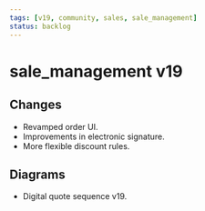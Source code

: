 ```yaml
---
tags: [v19, community, sales, sale_management]
status: backlog
---
```

# sale_management v19

## Changes
- Revamped order UI.
- Improvements in electronic signature.
- More flexible discount rules.

## Diagrams
- Digital quote sequence v19.




